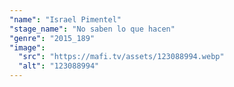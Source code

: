 ```yaml
---
"name": "Israel Pimentel"
"stage_name": "No saben lo que hacen"
"genre": "2015_189"
"image":
  "src": "https://mafi.tv/assets/123088994.webp"
  "alt": "123088994"
---
```

